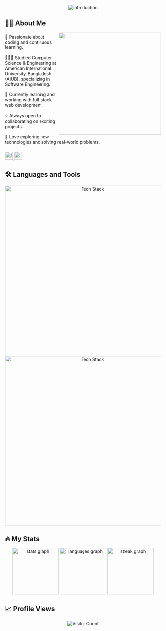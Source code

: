 <div align="center">
  <picture>
    <!-- Light Mode (Black Text) -->
    <source media="(prefers-color-scheme: light)" srcset="https://readme-typing-svg.herokuapp.com/?font=Righteous&size=35&center=true&vCenter=true&width=500&height=50&duration=4000&color=000000&lines=Hello+World!+👋;+I'm+Ashraful+Haque+Atif!" />
    <!-- Dark Mode (White Text) -->
    <source media="(prefers-color-scheme: dark)" srcset="https://readme-typing-svg.herokuapp.com/?font=Righteous&size=35&center=true&vCenter=true&width=500&height=50&duration=4000&color=ffffff&lines=Hello+World!+👋;+I'm+Ashraful+Haque+Atif!" />
    <!-- Default Image (Fallback) -->
    <img src="https://readme-typing-svg.herokuapp.com/?font=Righteous&size=35&center=true&vCenter=true&width=500&height=50&duration=4000&color=000000&lines=Hello+World!+👋;+I'm+Ashraful+Haque+Atif!" alt="introduction" />
  </picture>
</div>

###

<h2 align="left">👨‍💻 About Me</h2>
<img align="right" height="330" src="https://media1.giphy.com/media/v1.Y2lkPTc5MGI3NjExd3ozdXVkMzJ4NDVpZzR6enY2dWZubmkxOGhkM24wMDAwMHA1YWE5cCZlcD12MV9pbnRlcm5hbF9naWZfYnlfaWQmY3Q9Zw/ENY5vJgJPEfG3Ym14H/giphy.gif"  />

###

<p align="left">🧠 Passionate about coding and continuous learning.<br><br>👨🏻‍🎓 Studied Computer Science & Engineering at American International University-Bangladesh (AIUB), specializing in Software Engineering.<br><br>🌱 Currently learning and working with full-stack web development.<br><br>💡 Always open to collaborating on exciting projects.<br><br>🚀 Love exploring new technologies and solving real-world problems.</p>

###

<div align="left">
  <a href="https://www.linkedin.com/in/ashrafulhaque08" target="_blank">
    <img src="https://img.shields.io/static/v1?message=LinkedIn&logo=linkedin&label=&color=0077B5&logoColor=white&labelColor=&style=for-the-badge" height="25" alt="linkedin logo" />
  </a>
  <a href="mailto:ashrafulhaque08@gmail.com">
    <img src="https://img.shields.io/static/v1?message=Gmail&logo=gmail&label=&color=D14836&logoColor=white&labelColor=&style=for-the-badge" height="25" alt="gmail logo" />
  </a>
</div>

###

## 🛠 Languages and Tools

<div align="center">
  <img src="https://skillicons.dev/icons?i=html,css,js,typescript,react,nextjs,nodejs,express,nestjs" width="550" alt="Tech Stack" />
  <img src="https://skillicons.dev/icons?i=java,python,prisma,tailwind,materialui,git,github,postgresql,mysql" width="550" alt="Tech Stack" />
</div>

## 🔥 My Stats

<div align="center">
  <picture>
    <!-- Light Mode Stats -->
    <source media="(prefers-color-scheme: light)" srcset="https://github-readme-stats.vercel.app/api?username=ashrafulatif&hide_title=false&hide_rank=false&show_icons=true&include_all_commits=true&count_private=true&disable_animations=false&theme=default&locale=en&hide_border=true&order=1" />
    <!-- Dark Mode Stats -->
    <source media="(prefers-color-scheme: dark)" srcset="https://github-readme-stats.vercel.app/api?username=ashrafulatif&hide_title=false&hide_rank=false&show_icons=true&include_all_commits=true&count_private=true&disable_animations=false&theme=github_dark&locale=en&hide_border=true&order=1" />
    <!-- Fallback Image -->
    <img src="https://github-readme-stats.vercel.app/api?username=ashrafulatif&hide_title=false&hide_rank=false&show_icons=true&include_all_commits=true&count_private=true&disable_animations=false&theme=default&locale=en&hide_border=true&order=1" height="150" alt="stats graph" />
  </picture>
  
  <picture>
    <!-- Light Mode Languages -->
    <source media="(prefers-color-scheme: light)" srcset="https://github-readme-stats.vercel.app/api/top-langs?username=ashrafulatif&locale=en&hide_title=false&layout=compact&card_width=320&langs_count=5&theme=default&hide_border=true&order=2" />
    <!-- Dark Mode Languages -->
    <source media="(prefers-color-scheme: dark)" srcset="https://github-readme-stats.vercel.app/api/top-langs?username=ashrafulatif&locale=en&hide_title=false&layout=compact&card_width=320&langs_count=5&theme=github_dark&hide_border=true&order=2" />
    <!-- Fallback Image -->
    <img src="https://github-readme-stats.vercel.app/api/top-langs?username=ashrafulatif&locale=en&hide_title=false&layout=compact&card_width=320&langs_count=5&theme=default&hide_border=true&order=2" height="150" alt="languages graph" />
  </picture>
  
  <picture>
    <!-- Light Mode Streak -->
    <source media="(prefers-color-scheme: light)" srcset="https://streak-stats.demolab.com?user=ashrafulatif&locale=en&mode=daily&theme=default&hide_border=true&border_radius=5&order=3" />
    <!-- Dark Mode Streak -->
    <source media="(prefers-color-scheme: dark)" srcset="https://streak-stats.demolab.com?user=ashrafulatif&locale=en&mode=daily&theme=github_dark&hide_border=true&border_radius=5&order=3" />
    <!-- Fallback Image -->
    <img src="https://streak-stats.demolab.com?user=ashrafulatif&locale=en&mode=daily&theme=default&hide_border=true&border_radius=5&order=3" height="150" alt="streak graph" />
  </picture>
</div>

## 📈 Profile Views

<div align="center">
  <img src="https://profile-counter.glitch.me/ashrafulatif/count.svg" alt="Visitor Count" />
</div>

